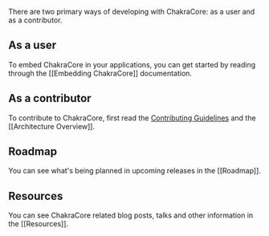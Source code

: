 There are two primary ways of developing with ChakraCore: as a user and as a contributor.  

## As a user

To embed ChakraCore in your applications, you can get started by reading through the [[Embedding ChakraCore]] documentation.

## As a contributor

To contribute to ChakraCore, first read the [Contributing Guidelines](https://github.com/Microsoft/ChakraCore/blob/master/CONTRIBUTING.md) and the [[Architecture Overview]]. 

## Roadmap

You can see what's being planned in upcoming releases in the [[Roadmap]].

## Resources
You can see ChakraCore related blog posts, talks and other information in the [[Resources]].